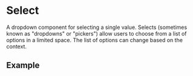 <script setup>
  import Usage from './usage.md';
  import Vue from './vue.md';
  import React from './react.md';
</script>

# Select

A dropdown component for selecting a single value. Selects (sometimes known as "dropdowns" or "pickers") allow users to choose from a list of options in a limited space. The list of options can change based on the context.

<components-status react='released' vue='released' />

## Example

<theme-switcher />

<select-example />

<tabs-content>
  <template #usage>
   <usage />
  </template>
  <template #react>
   <react />
  </template>
  <template #vue>
    <vue />
  </template>
</tabs-content>